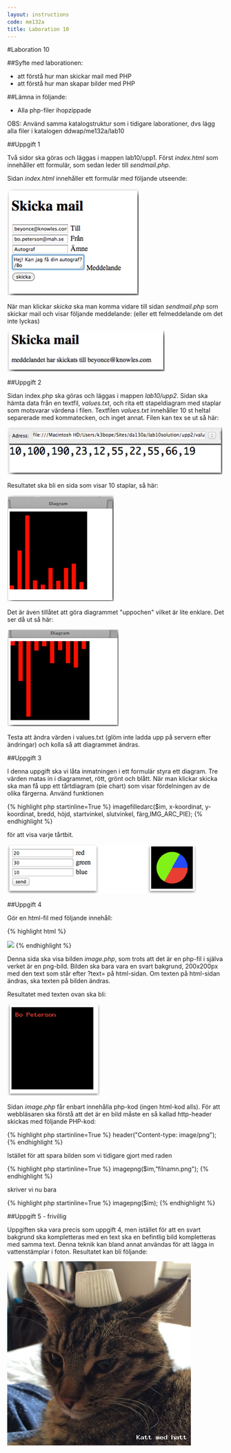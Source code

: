 ```yaml
---
layout: instructions
code: me132a
title: Laboration 10
---
```


#Laboration 10

##Syfte med laborationen:

- att förstå hur man skickar mail med PHP
- att förstå hur man skapar bilder med PHP

##Lämna in följande:

- Alla php-filer ihopzippade

OBS: Använd samma katalogstruktur som i tidigare laborationer, dvs lägg alla filer i katalogen ddwap/me132a/lab10

##Uppgift 1

Två sidor ska göras och läggas i mappen lab10/upp1. Först *index.html* som innehåller ett formulär, som sedan leder till *sendmail.php*.

Sidan *index.html* innehåller ett formulär med följande utseende:

![](im10/bild1.png)

När man klickar *skicka* ska man komma vidare till sidan *sendmail.php* som skickar mail och visar följande meddelande: (eller ett felmeddelande om det inte lyckas)

![](im10/bild2.png)

##Uppgift 2

Sidan index.php ska göras och läggas i mappen *lab10/upp2*. Sidan ska hämta data från en textfil, *values.txt*, och rita ett stapeldiagram med staplar som motsvarar värdena i filen. Textfilen *values.txt* innehåller 10 st heltal separerade med kommatecken, och inget annat. Filen kan tex se ut så här:

![](im10/bild3.png)

Resultatet ska bli en sida som visar 10 staplar, så här:

![](im10/bild4.png)

Det är även tillåtet att göra diagrammet "uppochen" vilket är lite enklare. Det ser då ut så här:

![](im10/bild5.png)

Testa att ändra värden i values.txt (glöm inte ladda upp på servern efter ändringar) och kolla så att diagrammet ändras. 

##Uppgift 3

I denna uppgift ska vi låta inmatningen i ett formulär styra ett diagram. Tre värden matas in i diagrammet, rött, grönt och blått. När man klickar skicka ska man få upp ett tårtdiagram (pie chart) som visar fördelningen av de olika färgerna. Använd funktionen 

{% highlight php  startinline=True %}
imagefilledarc($im, x-koordinat, y-koordinat, bredd, höjd, startvinkel, slutvinkel, färg,IMG_ARC_PIE);
{% endhighlight %}

för att visa varje tårtbit. 

![](im10/bild6.png)

##Uppgift 4

Gör en html-fil med följande innehåll: 

{% highlight html %}
<!doctype html>
<html>
<head>
<meta charset="UTF-8">
<title>Untitled Document</title>
</head>

<body>
<img src="image.php?text=Bo+Peterson">
</body>
</html>
{% endhighlight %}

Denna sida ska visa bilden *image.php*, som trots att det är en php-fil i själva verket är en png-bild. Bilden ska bara vara en svart bakgrund, 200x200px med den text som står efter ?text= på html-sidan. Om texten på html-sidan ändras, ska texten på bilden ändras. 

Resultatet med texten ovan ska bli:

![](im10/bild7.png)

Sidan *image.php* får enbart innehålla php-kod (ingen html-kod alls). För att webbläsaren ska förstå att det är en bild måste en så kallad http-header skickas med följande PHP-kod:

{% highlight php  startinline=True %}
header("Content-type: image/png");
{% endhighlight %}

Istället för att spara bilden som vi tidigare gjort med raden 

{% highlight php  startinline=True %}
imagepng($im,”filnamn.png");
{% endhighlight %}

skriver vi nu bara

{% highlight php  startinline=True %}
imagepng($im);
{% endhighlight %}

##Uppgift 5 - frivillig

Uppgiften ska vara precis som uppgift 4, men istället för att en svart bakgrund ska kompletteras med en text ska en befintlig bild kompletteras med samma text. Denna teknik kan bland annat användas för att lägga in vattenstämplar i foton. Resultatet kan bli följande:

![](im10/bild8.png)


